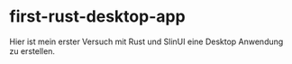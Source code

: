 # first-rust-desktop-app

Hier ist mein erster Versuch mit Rust und SlinUI eine Desktop Anwendung zu erstellen.
